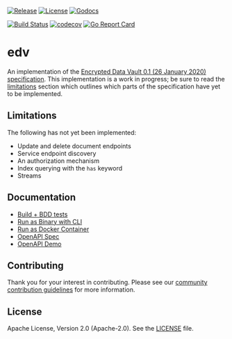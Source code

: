 
[![Release](https://img.shields.io/github/release/trustbloc/edv.svg?style=flat-square)](https://github.com/trustbloc/edv/releases/latest)
[![License](https://img.shields.io/badge/License-Apache%202.0-blue.svg)](https://raw.githubusercontent.com/trustbloc/edv/master/LICENSE)
[![Godocs](https://img.shields.io/badge/godoc-reference-blue.svg)](https://godoc.org/github.com/trustbloc/edv)

[![Build Status](https://dev.azure.com/trustbloc/edge/_apis/build/status/trustbloc.edv?branchName=master)](https://dev.azure.com/trustbloc/edge/_build/latest?definitionId=27&branchName=master)
[![codecov](https://codecov.io/gh/trustbloc/edv/branch/master/graph/badge.svg)](https://codecov.io/gh/trustbloc/edv)
[![Go Report Card](https://goreportcard.com/badge/github.com/trustbloc/edv)](https://goreportcard.com/report/github.com/trustbloc/edv)

# edv
An implementation of the [Encrypted Data Vault 0.1 (26 January 2020) specification](https://digitalbazaar.github.io/encrypted-data-vaults/). This implementation is a work in progress; be sure to read the [limitations](#limitations) section which outlines which parts of the specification have yet to be implemented.

## Limitations
The following has not yet been implemented:
* Update and delete document endpoints
* Service endpoint discovery
* An authorization mechanism
* Index querying with the `has` keyword
* Streams

## Documentation
- [Build + BDD tests](docs/test/build.md)
- [Run as Binary with CLI](docs/rest/edv_cli.md)
- [Run as Docker Container](docs/rest/edv_docker.md)
- [OpenAPI Spec](docs/rest/openapi_spec.md)
- [OpenAPI Demo](docs/rest/openapi_demo.md)

## Contributing
Thank you for your interest in contributing. Please see our [community contribution guidelines](https://github.com/trustbloc/community/blob/master/CONTRIBUTING.md) for more information.

## License
Apache License, Version 2.0 (Apache-2.0). See the [LICENSE](LICENSE) file.